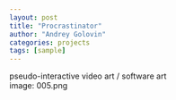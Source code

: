 ```yaml
---
layout: post
title: "Procrastinator"
author: "Andrey Golovin"
categories: projects
tags: [sample]
---
```


pseudo-interactive video art / software art\
image: 005.png

